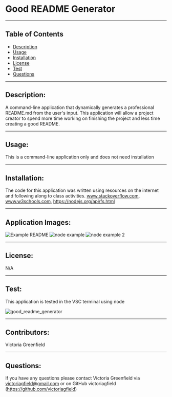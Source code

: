 # Good README Generator

  <hr>

  ## Table of Contents
  * [Description](#description)
  * [Usage](#usage)
  * [Installation](#installation)
  * [License](#license)
  * [Test](#test)
  * [Questions](#questions)

  <hr>

  ## Description: 
   A command-line application that dynamically generates a professional README.md from the user's input. This application will allow a project creator to spend more time working on finishing the project and less time creating a good README.
 

   <hr>

  ## Usage: 
   This is a command-line application only and does not need installation


   <hr>

   ## Installation: 
   The code for this application was written using resources on the internet and following along to class activities.
   www.stackoverflow.com, www.w3schools.com, https://nodejs.org/api/fs.html
   
   <hr>
   
   ## Application Images:
   ![Example README](https://user-images.githubusercontent.com/66035385/91080496-a8dc5300-e613-11ea-8a5f-9be58b039505.jpg)
![node example](https://user-images.githubusercontent.com/66035385/91080498-a974e980-e613-11ea-9788-41b1985a3d9a.jpg)
![node example 2](https://user-images.githubusercontent.com/66035385/91080500-a974e980-e613-11ea-8c27-f8ff1b459c82.jpg)


   <hr>

   ## License: 
   N/A


   <hr>

   ## Test: 
   This application is tested in the VSC terminal using node
   
   ![good_readme_generator](https://user-images.githubusercontent.com/66035385/91080502-a974e980-e613-11ea-9a10-0719b70a263f.gif)


   <hr>

   ## Contributors: 
   Victoria Greenfield


   <hr>

## Questions: 
If you have any questions please contact Victoria Greenfield via victoriagfield@gmail.com or on GitHub victoriagfield (https://github.com/victoriagfield)

